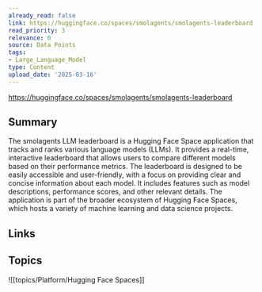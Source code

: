 ```yaml
---
already_read: false
link: https://huggingface.co/spaces/smolagents/smolagents-leaderboard
read_priority: 3
relevance: 0
source: Data Points
tags:
- Large_Language_Model
type: Content
upload_date: '2025-03-16'
---
```


https://huggingface.co/spaces/smolagents/smolagents-leaderboard
## Summary

The smolagents LLM leaderboard is a Hugging Face Space application that tracks and ranks various language models (LLMs). It provides a real-time, interactive leaderboard that allows users to compare different models based on their performance metrics. The leaderboard is designed to be easily accessible and user-friendly, with a focus on providing clear and concise information about each model. It includes features such as model descriptions, performance scores, and other relevant details. The application is part of the broader ecosystem of Hugging Face Spaces, which hosts a variety of machine learning and data science projects.
## Links


## Topics

![[topics/Platform/Hugging Face Spaces]]